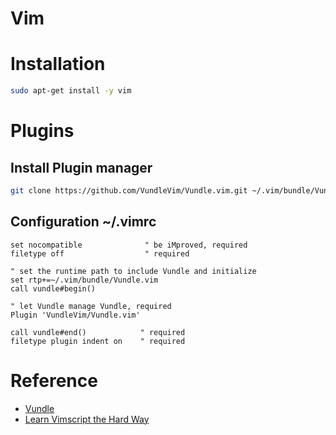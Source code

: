 # Vim

# Installation

```bash
sudo apt-get install -y vim
```
# Plugins

## Install Plugin manager
```bash
git clone https://github.com/VundleVim/Vundle.vim.git ~/.vim/bundle/Vundle.vim
```
## Configuration ~/.vimrc
```
set nocompatible              " be iMproved, required
filetype off                  " required

" set the runtime path to include Vundle and initialize
set rtp+=~/.vim/bundle/Vundle.vim
call vundle#begin()

" let Vundle manage Vundle, required
Plugin 'VundleVim/Vundle.vim'

call vundle#end()            " required
filetype plugin indent on    " required
```

# Reference
- [Vundle](https://github.com/VundleVim/Vundle.vim)
- [Learn Vimscript the Hard Way](http://learnvimscriptthehardway.stevelosh.com/)
